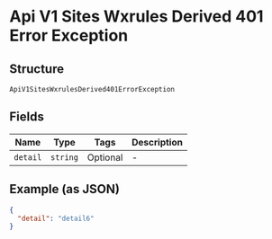 
# Api V1 Sites Wxrules Derived 401 Error Exception

## Structure

`ApiV1SitesWxrulesDerived401ErrorException`

## Fields

| Name | Type | Tags | Description |
|  --- | --- | --- | --- |
| `detail` | `string` | Optional | - |

## Example (as JSON)

```json
{
  "detail": "detail6"
}
```

